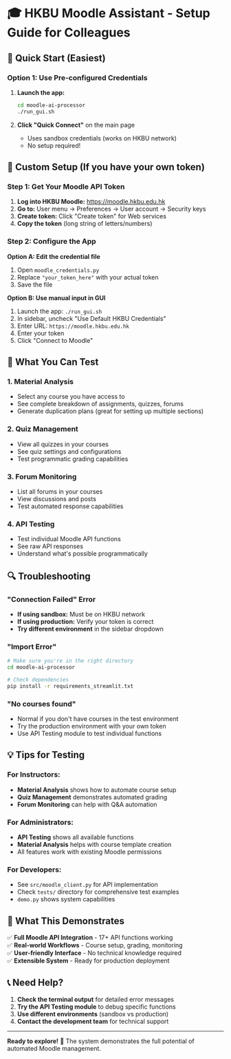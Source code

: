 # 🎓 HKBU Moodle Assistant - Setup Guide for Colleagues

## 🚀 Quick Start (Easiest)

### Option 1: Use Pre-configured Credentials
1. **Launch the app:**
   ```bash
   cd moodle-ai-processor
   ./run_gui.sh
   ```

2. **Click "Quick Connect"** on the main page
   - Uses sandbox credentials (works on HKBU network)
   - No setup required!

## 🔧 Custom Setup (If you have your own token)

### Step 1: Get Your Moodle API Token
1. **Log into HKBU Moodle:** https://moodle.hkbu.edu.hk
2. **Go to:** User menu → Preferences → User account → Security keys
3. **Create token:** Click "Create token" for Web services
4. **Copy the token** (long string of letters/numbers)

### Step 2: Configure the App
**Option A: Edit the credential file**
1. Open `moodle_credentials.py` 
2. Replace `"your_token_here"` with your actual token
3. Save the file

**Option B: Use manual input in GUI**
1. Launch the app: `./run_gui.sh`
2. In sidebar, uncheck "Use Default HKBU Credentials"
3. Enter URL: `https://moodle.hkbu.edu.hk`
4. Enter your token
5. Click "Connect to Moodle"

## 🎯 What You Can Test

### 1. Material Analysis
- Select any course you have access to
- See complete breakdown of assignments, quizzes, forums
- Generate duplication plans (great for setting up multiple sections)

### 2. Quiz Management  
- View all quizzes in your courses
- See quiz settings and configurations
- Test programmatic grading capabilities

### 3. Forum Monitoring
- List all forums in your courses
- View discussions and posts
- Test automated response capabilities

### 4. API Testing
- Test individual Moodle API functions
- See raw API responses
- Understand what's possible programmatically

## 🔍 Troubleshooting

### "Connection Failed" Error
- **If using sandbox:** Must be on HKBU network
- **If using production:** Verify your token is correct
- **Try different environment** in the sidebar dropdown

### "Import Error" 
```bash
# Make sure you're in the right directory
cd moodle-ai-processor

# Check dependencies
pip install -r requirements_streamlit.txt
```

### "No courses found"
- Normal if you don't have courses in the test environment
- Try the production environment with your own token
- Use API Testing module to test individual functions

## 💡 Tips for Testing

### For Instructors:
- **Material Analysis** shows how to automate course setup
- **Quiz Management** demonstrates automated grading
- **Forum Monitoring** can help with Q&A automation

### For Administrators:
- **API Testing** shows all available functions
- **Material Analysis** helps with course template creation
- All features work with existing Moodle permissions

### For Developers:
- See `src/moodle_client.py` for API implementation
- Check `tests/` directory for comprehensive test examples
- `demo.py` shows system capabilities

## 🎉 What This Demonstrates

✅ **Full Moodle API Integration** - 17+ API functions working  
✅ **Real-world Workflows** - Course setup, grading, monitoring  
✅ **User-friendly Interface** - No technical knowledge required  
✅ **Extensible System** - Ready for production deployment  

## 📞 Need Help?

1. **Check the terminal output** for detailed error messages
2. **Try the API Testing module** to debug specific functions  
3. **Use different environments** (sandbox vs production)
4. **Contact the development team** for technical support

---

**Ready to explore!** 🚀 The system demonstrates the full potential of automated Moodle management.

